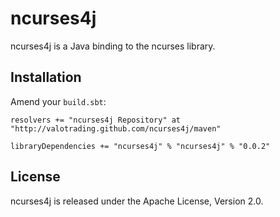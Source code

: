 ncurses4j
=========

ncurses4j is a Java binding to the ncurses library.


Installation
------------

Amend your `build.sbt`:

    resolvers += "ncurses4j Repository" at "http://valotrading.github.com/ncurses4j/maven"

    libraryDependencies += "ncurses4j" % "ncurses4j" % "0.0.2"


License
-------

ncurses4j is released under the Apache License, Version 2.0.
